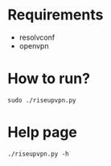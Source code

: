 # Requirements

* resolvconf
* openvpn

# How to run?

`sudo ./riseupvpn.py`

# Help page

`./riseupvpn.py -h`
